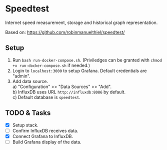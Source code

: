 # Speedtest
Internet speed measurement, storage and historical graph representation.

Based on:
https://github.com/robinmanuelthiel/speedtest/


## Setup

1. Run `bash run-docker-compose.sh`. (Priviledges can be granted with `chmod +x run-docker-compose.sh` if needed.)
2. Login to `localhost:3000` to setup Grafana. Default credentials are "admin".
3. Add data source.    
    a) "Configuration" >> "Data Sources" >> "Add".   
    b) InfluxDB uses URL `http://influxdb:8086` by default.   
    c) Default database is `speedtest`.   


## TODO & Tasks
- [x] Setup stack.
- [ ] Confirm InfluxDB receives data.
- [x] Connect Grafana to InfluxDB.
- [ ] Build Grafana display of the data.
